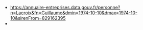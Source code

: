 - https://annuaire-entreprises.data.gouv.fr/personne?n=Lacroix&fn=Guillaume&dmin=1974-10-10&dmax=1974-10-10&sirenFrom=829162395
-